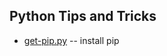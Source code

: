 Python Tips and Tricks
----------------------

* [get-pip.py](https://raw.github.com/pypa/pip/master/contrib/get-pip.py) -- install pip

